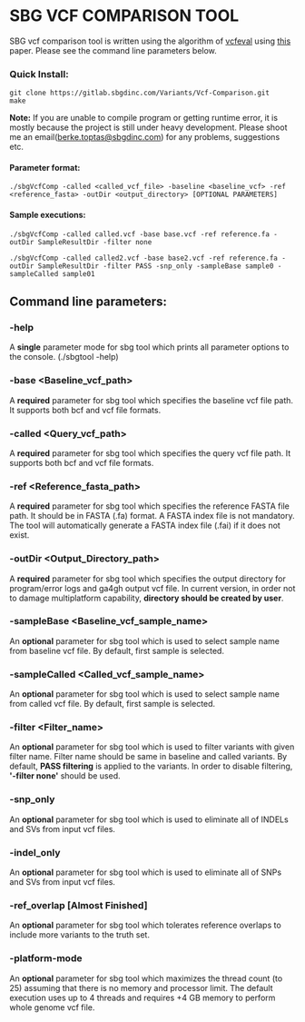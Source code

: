 # SBG VCF COMPARISON TOOL

SBG vcf comparison tool is written using the algorithm of [vcfeval](https://github.com/RealTimeGenomics/rtg-tools "vcfeval github page") using [this](http://biorxiv.org/content/early/2015/08/02/023754) paper. Please see the command line parameters below.

### Quick Install:
```
git clone https://gitlab.sbgdinc.com/Variants/Vcf-Comparison.git
make
```
**Note:** If you are unable to compile program or getting runtime error, it is mostly because the project is still under heavy development. Please shoot me an email(berke.toptas@sbgdinc.com) for any problems, suggestions etc.

#### Parameter format:
```
./sbgVcfComp -called <called_vcf_file> -baseline <baseline_vcf> -ref <reference_fasta> -outDir <output_directory> [OPTIONAL PARAMETERS]
```

#### Sample executions:

```
./sbgVcfComp -called called.vcf -base base.vcf -ref reference.fa -outDir SampleResultDir -filter none
```
   
```
./sbgVcfComp -called called2.vcf -base base2.vcf -ref reference.fa -outDir SampleResultDir -filter PASS -snp_only -sampleBase sample0 -sampleCalled sample01
```


## Command line parameters:


### -help
A **single** parameter mode for sbg tool which prints all parameter options to the console. (./sbgtool -help)


### -base <Baseline_vcf_path>

A **required** parameter for sbg tool which specifies the baseline vcf file path. It supports both bcf and vcf file formats.


### -called <Query_vcf_path>

A **required** parameter for sbg tool which specifies the query vcf file path. It supports both bcf and vcf file formats.


### -ref <Reference_fasta_path>

A **required** parameter for sbg tool which specifies the reference FASTA file path. It should be in FASTA (.fa) format. A FASTA index file is not mandatory. The tool will automatically generate a FASTA index file (.fai) if it does not exist.


### -outDir <Output_Directory_path>

A **required** parameter for sbg tool which specifies the output directory for program/error logs and ga4gh output vcf file. In current version, in order not to damage multiplatform capability, **directory should be created by user**.


### -sampleBase <Baseline_vcf_sample_name>

An **optional** parameter for sbg tool which is used to select sample name from baseline vcf file. By default, first sample is selected.


### -sampleCalled <Called_vcf_sample_name>

An **optional** parameter for sbg tool which is used to select sample name from called vcf file. By default, first sample is selected.

### -filter <Filter_name>

An **optional** parameter for sbg tool which is used to filter variants with given filter name. Filter name should be same in baseline and called variants. By default, **PASS filtering** is applied to the variants. In order to disable filtering, **'-filter none'** should be used.


### -snp_only

An **optional** parameter for sbg tool which is used to eliminate all of INDELs and SVs from input vcf files.


### -indel_only

An **optional** parameter for sbg tool which is used to eliminate all of SNPs and SVs from input vcf files.


### -ref_overlap [Almost Finished]

An **optional** parameter for sbg tool which tolerates reference overlaps to include more variants to the truth set.

### -platform-mode

An **optional** parameter for sbg tool which maximizes the thread count (to 25) assuming that there is no memory and processor limit. The default execution uses up to 4 threads and requires +4 GB memory to perform whole genome vcf file.
